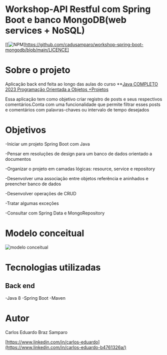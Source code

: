 # Workshop-API Restful com Spring Boot e banco MongoDB(web services + NoSQL)
[[![NPM](https://img.shields.io/npm/l/react)]https://github.com/cadusamparo/workshop-spring-boot-mongodb/blob/main/LICENCE]

# Sobre o projeto
Aplicação back end feita ao longo das aulas do curso **[Java COMPLETO 2023 Programação Orientada a Objetos +Projetos](https://www.udemy.com/course/java-curso-completo)

Essa aplicação tem como objetivo criar registro de posts e seus respectivos comentários.Conta com uma funcionalidade que permite filtrar esses posts e comentários com palavras-chaves ou intervalo de tempo desejados

# Objetivos
-Iniciar um projeto Spring Boot com Java

-Pensar em resoluções de design para um banco de dados orientado a documentos

-Organizar o projeto em camadas lógicas: resource, service e repository

-Desenvolver uma associação entre objetos referência e aninhados e preencher banco de dados

-Desenvolver operações de CRUD

-Tratar algumas exceções

-Consultar com Spring Data e MongoRepository

# Modelo conceitual
![modelo conceitual](https://user-images.githubusercontent.com/128712778/236245045-28182816-464e-47c3-8a75-ee64225fb0ee.PNG)

# Tecnologias utilizadas
## Back end
-Java 8
-Spring Boot
-Maven

# Autor
Carlos Eduardo Braz Samparo

[https://www.linkedin.com/in/carlos-eduardo](https://www.linkedin.com/in/carlos-eduardo-b4761326a/)
